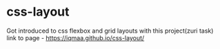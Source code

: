 # css-layout

Got introduced to css flexbox and grid layouts with this project(zuri task)
link to page - https://iqmaa.github.io/css-layout/
